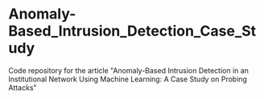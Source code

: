 # Anomaly-Based_Intrusion_Detection_Case_Study
Code repository for the article "Anomaly-Based Intrusion Detection in an Institutional Network Using Machine Learning: A Case Study on Probing Attacks"
